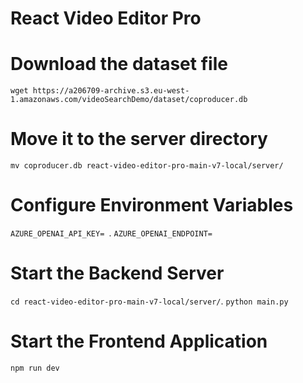 # React Video Editor Pro
# Download the dataset file
```wget https://a206709-archive.s3.eu-west-1.amazonaws.com/videoSearchDemo/dataset/coproducer.db```

# Move it to the server directory
```mv coproducer.db react-video-editor-pro-main-v7-local/server/```

# Configure Environment Variables
```AZURE_OPENAI_API_KEY= ```. 
```AZURE_OPENAI_ENDPOINT= ```

# Start the Backend Server
```cd react-video-editor-pro-main-v7-local/server/```. 
```python main.py```

# Start the Frontend Application
```npm run dev```
